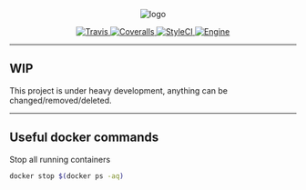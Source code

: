 <p align="center">
    <img title="logo" src="https://user-images.githubusercontent.com/968394/34780020-9fbfc4cc-f62a-11e7-9115-5356273a8358.png" />
</p>

<p align="center">
  <a href="https://travis-ci.org/diwms/express-me">
      <img src="https://img.shields.io/travis/diwms/express-me.svg?style=flat-square" alt="Travis" />
  </a> 
  
  <a href="https://coveralls.io/github/diwms/express-me?branch=master">
      <img src="https://img.shields.io/coveralls/github/diwms/express-me/master.svg?style=flat-square" alt="Coveralls" />
  </a> 

  <a href="https://styleci.io/repos/115021665">
    <img src="https://styleci.io/repos/115021665/shield" alt="StyleCI" />
  </a>
  
  <a href="https://docs.zendframework.com/zend-expressive">
    <img src="https://img.shields.io/badge/Powered_by-Zend_Expressive_3-green.svg?style=flat-square" alt="Engine" />
  </a>
</p>

---

## WIP

This project is under heavy development, anything can be changed/removed/deleted.

---

## Useful docker commands

Stop all running containers

```bash
docker stop $(docker ps -aq)
```
